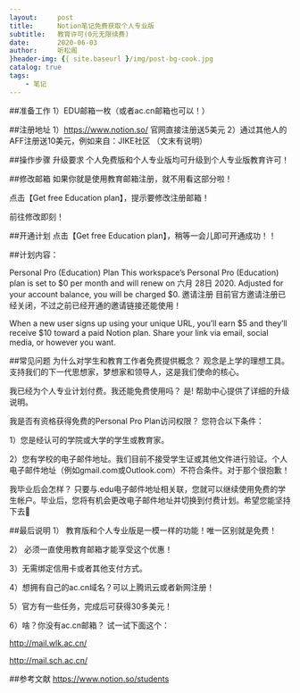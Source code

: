 ```yaml
---
layout:     post
title:      Notion笔记免费获取个人专业版
subtitle:   教育许可(0元无限续费)
date:       2020-06-03
author:     听松阁
}header-img: {{ site.baseurl }/img/post-bg-cook.jpg
catalog: true
tags:
    - 笔记
---
```


##准备工作
1）EDU邮箱一枚（或者ac.cn邮箱也可以！）


##注册地址
1）https://www.notion.so/ 官网直接注册送5美元
2）通过其他人的AFF注册送10美元，例如来自：JIKE社区 （文末有说明）

 
##操作步骤
升级要求
个人免费版和个人专业版均可升级到个人专业版教育许可！

 

##修改邮箱
如果你就是使用教育邮箱注册，就不用看这部分啦！

点击【Get free Education plan】，提示要修改注册邮箱！

前往修改即刻！


##开通计划
点击【Get free Education plan】，稍等一会儿即可开通成功！！


##计划内容：

Personal Pro (Education) Plan
This workspace’s Personal Pro (Education) plan is set to $0 per month and will renew on 六月 28日 2020. Adjusted for your account balance, you will be charged $0.
邀请注册
目前官方邀请注册已经关闭，不过之前已经开通的邀请链接还能使用！

When a new user signs up using your unique URL, you’ll earn $5 and they’ll receive $10 toward a paid Notion plan. Share your link via email, social media, or however you want.

##常见问题
为什么对学生和教育工作者免费提供概念？
观念是上学的理想工具。支持我们的下一代思想家，梦想家和领导人，这是我们使命的核心。

我已经为个人专业计划付费。我还能免费使用吗？
是! 帮助中心提供了详细的升级说明。

我是否有资格获得免费的Personal Pro Plan访问权限？
您符合以下条件：

1）您是经认可的学院或大学的学生或教育家。

2）您有学校的电子邮件地址。我们目前不接受学生证或其他文件进行验证。个人电子邮件地址（例如gmail.com或Outlook.com）不符合条件。对于那个很抱歉！

我毕业后会怎样？
只要与.edu电子邮件地址相关联，您就可以继续使用免费的学生帐户。毕业后，您将有机会更改电子邮件地址并切换到付费计划。希望您能坚持下去🤞

##最后说明
1） 教育版和个人专业版是一模一样的功能！唯一区别就是免费！

2） 必须一直使用教育邮箱才能享受这个优惠！

3）无需绑定信用卡或者其他支付方式。

4）想拥有自己的ac.cn域名？可以上腾讯云或者新网注册！

5）官方有一些任务，完成后可获得30多美元！

6）啥？你没有ac.cn邮箱？ 试一试下面这个：

http://mail.wlk.ac.cn/

http://mail.sch.ac.cn/

 

##参考文献
https://www.notion.so/students
 

